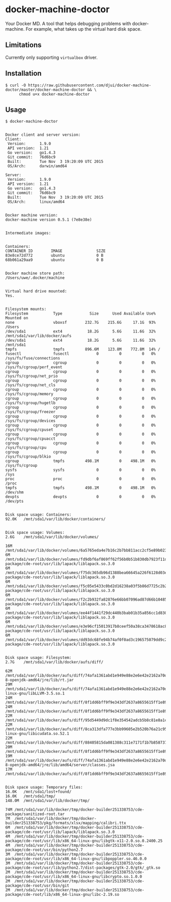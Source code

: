 # docker-machine-doctor

Your Docker MD. A tool that helps debugging problems with docker-machine. For
example, what takes up the virtual hard disk space.


## Limitations

Currently only supporting `virtualbox` driver.


## Installation

    $ curl -O https://raw.githubusercontent.com/djui/docker-machine-doctor/master/docker-machine-doctor && \
          chmod u+x docker-machine-doctor


## Usage

    $ docker-machine-doctor


    Docker client and server version:
    Client:
     Version:      1.9.0
     API version:  1.21
     Go version:   go1.4.3
     Git commit:   76d6bc9
     Built:        Tue Nov  3 19:20:09 UTC 2015
     OS/Arch:      darwin/amd64

    Server:
     Version:      1.9.0
     API version:  1.21
     Go version:   go1.4.3
     Git commit:   76d6bc9
     Built:        Tue Nov  3 19:20:09 UTC 2015
     OS/Arch:      linux/amd64


    Docker machine version:
    docker-machine version 0.5.1 (7e8e38e)


    Intermediate images:


    Containers:
    CONTAINER ID        IMAGE               SIZE
    83e8ce72d772        ubuntu              0 B
    68b061a29aa9        ubuntu              0 B


    Docker machine store path:
    /Users/uwe/.docker/machine


    Virtual hard drive mounted:
    Yes.


    Filesystem mounts:
    Filesystem           Type            Size      Used Available Use% Mounted on
    none                 vboxsf        232.7G    215.6G     17.1G  93% /Users
    /dev/sda1            ext4           18.2G      5.6G     11.6G  32% /mnt/sda1/var/lib/docker/aufs
    /dev/sda1            ext4           18.2G      5.6G     11.6G  32% /mnt/sda1
    tmpfs                tmpfs         896.6M    123.8M    772.8M  14% /
    fusectl              fusectl            0         0         0   0% /sys/fs/fuse/connections
    cgroup               cgroup             0         0         0   0% /sys/fs/cgroup/perf_event
    cgroup               cgroup             0         0         0   0% /sys/fs/cgroup/net_prio
    cgroup               cgroup             0         0         0   0% /sys/fs/cgroup/net_cls
    cgroup               cgroup             0         0         0   0% /sys/fs/cgroup/memory
    cgroup               cgroup             0         0         0   0% /sys/fs/cgroup/hugetlb
    cgroup               cgroup             0         0         0   0% /sys/fs/cgroup/freezer
    cgroup               cgroup             0         0         0   0% /sys/fs/cgroup/devices
    cgroup               cgroup             0         0         0   0% /sys/fs/cgroup/cpuset
    cgroup               cgroup             0         0         0   0% /sys/fs/cgroup/cpuacct
    cgroup               cgroup             0         0         0   0% /sys/fs/cgroup/cpu
    cgroup               cgroup             0         0         0   0% /sys/fs/cgroup/blkio
    cgroup               tmpfs         498.1M         0    498.1M   0% /sys/fs/cgroup
    sysfs                sysfs              0         0         0   0% /sys
    proc                 proc               0         0         0   0% /proc
    tmpfs                tmpfs         498.1M         0    498.1M   0% /dev/shm
    devpts               devpts             0         0         0   0% /dev/pts


    Disk space usage: Containers:
    92.0K	/mnt/sda1/var/lib/docker/containers/


    Disk space usage: Volumes:
    2.6G	/mnt/sda1/var/lib/docker/volumes/

    16M	/mnt/sda1/var/lib/docker/volumes/6a5765eda4e7b16c2b7bb811acc2cf5e89b0231b6901ad490c001ccdbb6d681c/_data/pg_xlog/000000010000000000000001
    6M	/mnt/sda1/var/lib/docker/volumes/fd9dbf6af869ff62f56b0b51b830db7923f11d45524343732b3ba42bf76f024d/_data/cde-package/cde-root/usr/lib/lapack/liblapack.so.3.0
    6M	/mnt/sda1/var/lib/docker/volumes/f75dc365db96d1388bea66645a226f6128d03e46d6c06e3aca258b0d1ef84f49/_data/cde-package/cde-root/usr/lib/lapack/liblapack.so.3.0
    6M	/mnt/sda1/var/lib/docker/volumes/f5c05e5433c0bd2d16238a03f5b86d7725c2b203ce09a26cf5bda5876fe78d42/_data/cde-package/cde-root/usr/lib/lapack/liblapack.so.3.0
    6M	/mnt/sda1/var/lib/docker/volumes/f2c2b932fa82876e66bb07096ad87d66b10485fc99cef755599855176b52a271/_data/cde-package/cde-root/usr/lib/lapack/liblapack.so.3.0
    6M	/mnt/sda1/var/lib/docker/volumes/ee44f1441f29dc440b3bab01b35a856cc1d830a81d75f6072249c69b9ea17178/_data/cde-package/cde-root/usr/lib/lapack/liblapack.so.3.0
    6M	/mnt/sda1/var/lib/docker/volumes/e3e96cf15013917b8ceef50a38ca3478618ac8d7366837352595ccde9f946d66/_data/cde-package/cde-root/usr/lib/lapack/liblapack.so.3.0
    6M	/mnt/sda1/var/lib/docker/volumes/dd93dc68fe94b74af0f0ad3c196575079dd9c226c1726d52d38b8c400b394148/_data/cde-package/cde-root/usr/lib/lapack/liblapack.so.3.0


    Disk space usage: Filesystem:
    2.7G	/mnt/sda1/var/lib/docker/aufs/diff/

    62M	/mnt/sda1/var/lib/docker/aufs/diff/74afa1361abd1e949e88e2e6e42e2162a70db0dd73ec1511988beddbe0566400/usr/lib/jvm/java-8-openjdk-amd64/jre/lib/rt.jar
    29M	/mnt/sda1/var/lib/docker/aufs/diff/74afa1361abd1e949e88e2e6e42e2162a70db0dd73ec1511988beddbe0566400/usr/lib/x86_64-linux-gnu/libLLVM-3.5.so.1
    24M	/mnt/sda1/var/lib/docker/aufs/diff/8f1dd6bff9f9e343df2637a8655615ff1e89ef8f42ad6037d9643e357c696ea1/var/cache/yum/x86_64/7/updates/gen/primary_db.sqlite
    24M	/mnt/sda1/var/lib/docker/aufs/diff/8f1dd6bff9f9e343df2637a8655615ff1e89ef8f42ad6037d9643e357c696ea1/var/cache/yum/x86_64/7/base/gen/primary_db.sqlite
    22M	/mnt/sda1/var/lib/docker/aufs/diff/95d5449d9dc1f8e354542adcb5b8c81e8a1c0f9823ea62f6678fd060153d148f/usr/src/dist/vnu.jar
    22M	/mnt/sda1/var/lib/docker/aufs/diff/8ca313dfa777e3bb99605e2b520b76a21c956145db4a7338436868570c56c4f8/usr/lib/x86_64-linux-gnu/libicudata.so.52.1
    22M	/mnt/sda1/var/lib/docker/aufs/diff/88405815da081388c311e7171f1b7b858737ce71b07db6df75b565f66719be3a/usr/src/vnu.jar.zip
    20M	/mnt/sda1/var/lib/docker/aufs/diff/8f1dd6bff9f9e343df2637a8655615ff1e89ef8f42ad6037d9643e357c696ea1/usr/lib64/libicudata.so.50.1.2
    19M	/mnt/sda1/var/lib/docker/aufs/diff/74afa1361abd1e949e88e2e6e42e2162a70db0dd73ec1511988beddbe0566400/usr/lib/jvm/java-8-openjdk-amd64/jre/lib/amd64/server/classes.jsa
    17M	/mnt/sda1/var/lib/docker/aufs/diff/8f1dd6bff9f9e343df2637a8655615ff1e89ef8f42ad6037d9643e357c696ea1/var/lib/rpm/Packages


    Disk space usage: Temporary files:
    16.0K	/mnt/sda1/lost+found/
    16.0K	/mnt/sda1/tmp/
    148.0M	/mnt/sda1/var/lib/docker/tmp/

    74M	/mnt/sda1/var/lib/docker/tmp/docker-builder251338753/cde-package/sanitized-root.tar
    7M	/mnt/sda1/var/lib/docker/tmp/docker-builder251338753/pkg/formats/xlsx/mapping/calibri.ttx
    6M	/mnt/sda1/var/lib/docker/tmp/docker-builder251338753/cde-package/cde-root/usr/lib/lapack/liblapack.so.3.0
    4M	/mnt/sda1/var/lib/docker/tmp/docker-builder251338753/cde-package/cde-root/usr/lib/x86_64-linux-gnu/libgtk-x11-2.0.so.0.2400.25
    4M	/mnt/sda1/var/lib/docker/tmp/docker-builder251338753/cde-package/cde-root/usr/bin/python2.7
    3M	/mnt/sda1/var/lib/docker/tmp/docker-builder251338753/cde-package/cde-root/usr/lib/x86_64-linux-gnu/libpoppler.so.46.0.0
    3M	/mnt/sda1/var/lib/docker/tmp/docker-builder251338753/cde-package/cde-root/usr/lib/python2.7/dist-packages/gtk-2.0/gtk/_gtk.so
    2M	/mnt/sda1/var/lib/docker/tmp/docker-builder251338753/cde-package/cde-root/usr/lib/x86_64-linux-gnu/libcrypto.so.1.0.0
    2M	/mnt/sda1/var/lib/docker/tmp/docker-builder251338753/cde-package/cde-root/usr/bin/git
    2M	/mnt/sda1/var/lib/docker/tmp/docker-builder251338753/cde-package/cde-root/lib/x86_64-linux-gnu/libc-2.19.so
